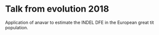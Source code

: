 # Talk from evolution 2018

Application of anavar to estimate the INDEL DFE in the European great tit population.
